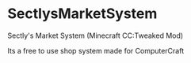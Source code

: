 # SectlysMarketSystem
Sectly's Market System (Minecraft CC:Tweaked Mod)

Its a free to use shop system made for ComputerCraft
